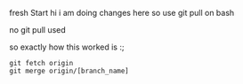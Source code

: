 fresh Start
hi i am doing changes here so use git pull on bash

no git pull used

so exactly how this worked is :;
    
    git fetch origin
    git merge origin/[branch_name]
    
